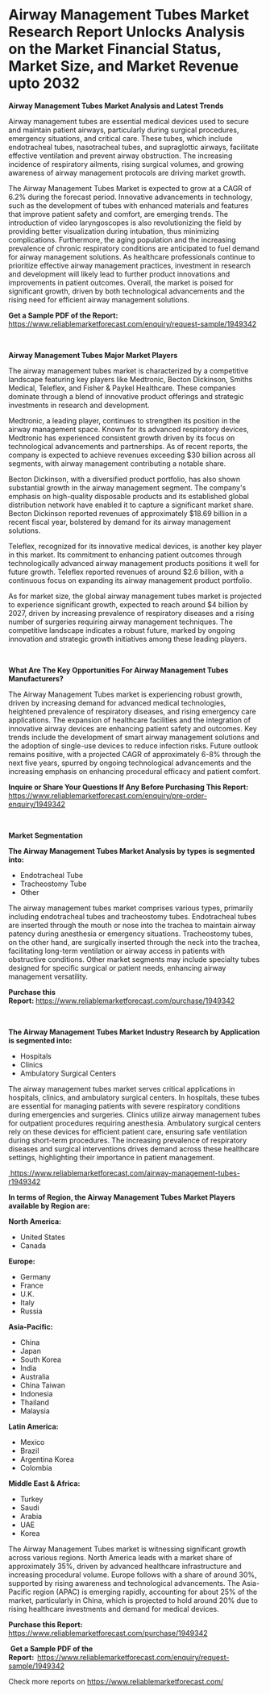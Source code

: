 <p><h1>Airway Management Tubes Market Research Report Unlocks Analysis on the Market Financial Status, Market Size, and Market Revenue upto 2032</h1></p><p><strong>Airway Management Tubes Market Analysis and Latest Trends</strong></p>
<p><p>Airway management tubes are essential medical devices used to secure and maintain patient airways, particularly during surgical procedures, emergency situations, and critical care. These tubes, which include endotracheal tubes, nasotracheal tubes, and supraglottic airways, facilitate effective ventilation and prevent airway obstruction. The increasing incidence of respiratory ailments, rising surgical volumes, and growing awareness of airway management protocols are driving market growth.</p><p>The Airway Management Tubes Market is expected to grow at a CAGR of 6.2% during the forecast period. Innovative advancements in technology, such as the development of tubes with enhanced materials and features that improve patient safety and comfort, are emerging trends. The introduction of video laryngoscopes is also revolutionizing the field by providing better visualization during intubation, thus minimizing complications. Furthermore, the aging population and the increasing prevalence of chronic respiratory conditions are anticipated to fuel demand for airway management solutions. As healthcare professionals continue to prioritize effective airway management practices, investment in research and development will likely lead to further product innovations and improvements in patient outcomes. Overall, the market is poised for significant growth, driven by both technological advancements and the rising need for efficient airway management solutions.</p></p>
<p><strong>Get a Sample PDF of the Report:&nbsp;</strong> <a href="https://www.reliablemarketforecast.com/enquiry/request-sample/1949342?utm_campaign=2929&utm_medium=2&utm_source=Github&utm_content=ia&utm_term=04032025&utm_id=airway-management-tubes">https://www.reliablemarketforecast.com/enquiry/request-sample/1949342</a></p>
<p>&nbsp;</p>
<p><strong>Airway Management Tubes Major Market Players</strong></p>
<p><p>The airway management tubes market is characterized by a competitive landscape featuring key players like Medtronic, Becton Dickinson, Smiths Medical, Teleflex, and Fisher & Paykel Healthcare. These companies dominate through a blend of innovative product offerings and strategic investments in research and development.</p><p>Medtronic, a leading player, continues to strengthen its position in the airway management space. Known for its advanced respiratory devices, Medtronic has experienced consistent growth driven by its focus on technological advancements and partnerships. As of recent reports, the company is expected to achieve revenues exceeding $30 billion across all segments, with airway management contributing a notable share.</p><p>Becton Dickinson, with a diversified product portfolio, has also shown substantial growth in the airway management segment. The company's emphasis on high-quality disposable products and its established global distribution network have enabled it to capture a significant market share. Becton Dickinson reported revenues of approximately $18.69 billion in a recent fiscal year, bolstered by demand for its airway management solutions.</p><p>Teleflex, recognized for its innovative medical devices, is another key player in this market. Its commitment to enhancing patient outcomes through technologically advanced airway management products positions it well for future growth. Teleflex reported revenues of around $2.6 billion, with a continuous focus on expanding its airway management product portfolio.</p><p>As for market size, the global airway management tubes market is projected to experience significant growth, expected to reach around $4 billion by 2027, driven by increasing prevalence of respiratory diseases and a rising number of surgeries requiring airway management techniques. The competitive landscape indicates a robust future, marked by ongoing innovation and strategic growth initiatives among these leading players.</p></p>
<p>&nbsp;</p>
<p><strong>What Are The Key Opportunities For Airway Management Tubes Manufacturers?</strong></p>
<p><p>The Airway Management Tubes market is experiencing robust growth, driven by increasing demand for advanced medical technologies, heightened prevalence of respiratory diseases, and rising emergency care applications. The expansion of healthcare facilities and the integration of innovative airway devices are enhancing patient safety and outcomes. Key trends include the development of smart airway management solutions and the adoption of single-use devices to reduce infection risks. Future outlook remains positive, with a projected CAGR of approximately 6-8% through the next five years, spurred by ongoing technological advancements and the increasing emphasis on enhancing procedural efficacy and patient comfort.</p></p>
<p><strong>Inquire or Share Your Questions If Any Before Purchasing This Report:</strong> <a href="https://www.reliablemarketforecast.com/enquiry/pre-order-enquiry/1949342?utm_campaign=2929&utm_medium=2&utm_source=Github&utm_content=ia&utm_term=04032025&utm_id=airway-management-tubes">https://www.reliablemarketforecast.com/enquiry/pre-order-enquiry/1949342</a></p>
<p>&nbsp;</p>
<p><strong>Market Segmentation</strong></p>
<p><strong>The Airway Management Tubes Market Analysis by types is segmented into:</strong></p>
<p><ul><li>Endotracheal Tube</li><li>Tracheostomy Tube</li><li>Other</li></ul></p>
<p><p>The airway management tubes market comprises various types, primarily including endotracheal tubes and tracheostomy tubes. Endotracheal tubes are inserted through the mouth or nose into the trachea to maintain airway patency during anesthesia or emergency situations. Tracheostomy tubes, on the other hand, are surgically inserted through the neck into the trachea, facilitating long-term ventilation or airway access in patients with obstructive conditions. Other market segments may include specialty tubes designed for specific surgical or patient needs, enhancing airway management versatility.</p></p>
<p><strong>Purchase this Report:&nbsp;</strong><a href="https://www.reliablemarketforecast.com/purchase/1949342?utm_campaign=2929&utm_medium=2&utm_source=Github&utm_content=ia&utm_term=04032025&utm_id=airway-management-tubes">https://www.reliablemarketforecast.com/purchase/1949342</a></p>
<p>&nbsp;</p>
<p><strong>The Airway Management Tubes Market Industry Research by Application is segmented into:</strong></p>
<p><ul><li>Hospitals</li><li>Clinics</li><li>Ambulatory Surgical Centers</li></ul></p>
<p><p>The airway management tubes market serves critical applications in hospitals, clinics, and ambulatory surgical centers. In hospitals, these tubes are essential for managing patients with severe respiratory conditions during emergencies and surgeries. Clinics utilize airway management tubes for outpatient procedures requiring anesthesia. Ambulatory surgical centers rely on these devices for efficient patient care, ensuring safe ventilation during short-term procedures. The increasing prevalence of respiratory diseases and surgical interventions drives demand across these healthcare settings, highlighting their importance in patient management.</p></p>
<p><a href="https://www.reliablemarketforecast.com/airway-management-tubes-r1949342?utm_campaign=2929&utm_medium=2&utm_source=Github&utm_content=ia&utm_term=04032025&utm_id=airway-management-tubes">&nbsp;https://www.reliablemarketforecast.com/airway-management-tubes-r1949342</a></p>
<p><strong>In terms of Region, the Airway Management Tubes Market Players available by Region are:</strong></p>
<p>
    <p> <strong> North America: </strong>
        <ul>
            <li>United States</li>
            <li>Canada</li>
        </ul>
        </p> 
    <p> <strong> Europe: </strong>
        <ul>
            <li>Germany</li>
            <li>France</li>
            <li>U.K.</li>
            <li>Italy</li>
            <li>Russia</li>
        </ul>
        </p> 
    <p> <strong> Asia-Pacific: </strong>
        <ul>
            <li>China</li>
            <li>Japan</li>
            <li>South Korea</li>
            <li>India</li>
            <li>Australia</li>
            <li>China Taiwan</li>
            <li>Indonesia</li>
            <li>Thailand</li>
            <li>Malaysia</li>
        </ul>
        </p> 
    <p> <strong> Latin America: </strong>
        <ul>
            <li>Mexico</li>
            <li>Brazil</li>
            <li>Argentina Korea</li>
            <li>Colombia</li>
        </ul>
        </p> 
    <p> <strong> Middle East & Africa: </strong>
        <ul>
            <li>Turkey</li>
            <li>Saudi</li>
            <li>Arabia</li>
            <li>UAE</li>
            <li>Korea</li>
        </ul>
    </p>
    </p>
<p><p>The Airway Management Tubes market is witnessing significant growth across various regions. North America leads with a market share of approximately 35%, driven by advanced healthcare infrastructure and increasing procedural volume. Europe follows with a share of around 30%, supported by rising awareness and technological advancements. The Asia-Pacific region (APAC) is emerging rapidly, accounting for about 25% of the market, particularly in China, which is projected to hold around 20% due to rising healthcare investments and demand for medical devices.</p></p>
<p><strong>Purchase this Report: </strong><a href="https://www.reliablemarketforecast.com/purchase/1949342?utm_campaign=2929&utm_medium=2&utm_source=Github&utm_content=ia&utm_term=04032025&utm_id=airway-management-tubes">https://www.reliablemarketforecast.com/purchase/1949342</a></p>
<p>&nbsp;<strong>Get a Sample PDF of the Report:&nbsp;&nbsp;</strong><a href="https://www.reliablemarketforecast.com/enquiry/request-sample/1949342?utm_campaign=2929&utm_medium=2&utm_source=Github&utm_content=ia&utm_term=04032025&utm_id=airway-management-tubes">https://www.reliablemarketforecast.com/enquiry/request-sample/1949342</a></p>
<p><strong></strong></p>
<p>Check more reports on <a href="https://www.reliablemarketforecast.com/?utm_campaign=2929&utm_medium=2&utm_source=Github&utm_content=ia&utm_term=04032025&utm_id=airway-management-tubes">https://www.reliablemarketforecast.com/</a></p>